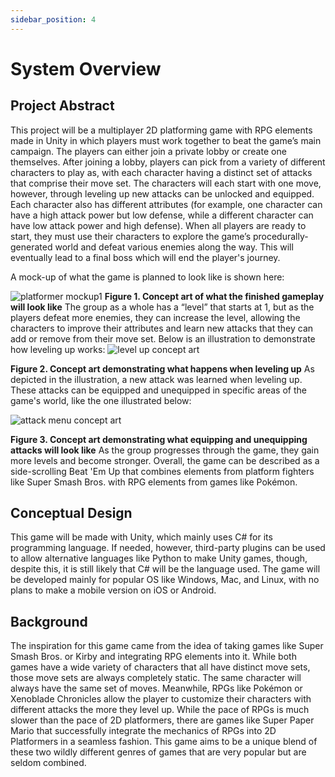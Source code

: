 ```yaml
---
sidebar_position: 4
---
```


# System Overview
## Project Abstract

This project will be a multiplayer 2D platforming game with RPG elements made in Unity in which players must work together to beat the game’s main campaign. The players can either join a private lobby or create one themselves. After joining a lobby, players can pick from a variety of different characters to play as, with each character having a distinct set of attacks that comprise their move set. The characters will each start with one move, however, through leveling up new attacks can be unlocked and equipped. Each character also has different attributes (for example, one character can have a high attack power but low defense, while a different character can have low attack power and high defense). When all players are ready to start, they must use their characters to explore the game’s procedurally-generated world and defeat various enemies along the way. This will eventually lead to a final boss which will end the player's journey. 

A mock-up of what the game is planned to look like is shown here:

![platformer mockup1](https://github.com/Capstone-Projects-2024-Spring/project-rpg-elements-game/assets/68631487/315ef326-ee4a-4d16-8850-fffa7cbdd75b)
**Figure 1. Concept art of what the finished gameplay will look like**
The group as a whole has a “level” that starts at 1, but as the players defeat more enemies, they can increase the level, allowing the characters to improve their attributes and learn new attacks that they can add or remove from their move set. Below is an illustration to demonstrate how leveling up works:
![level up concept art](https://github.com/Capstone-Projects-2024-Spring/project-rpg-elements-game/assets/68631487/651d98c7-91a2-4bbd-9ed1-8e9f7f2658df)

**Figure 2. Concept art demonstrating what happens when leveling up**
As depicted in the illustration, a new attack was learned when leveling up. These attacks can be equipped and unequipped in specific areas of the game's world, like the one illustrated below:

![attack menu concept art](https://github.com/Capstone-Projects-2024-Spring/project-rpg-elements-game/assets/68631487/bfb150b5-cfc7-444c-93d7-78c7fd7eb120)

**Figure 3. Concept art demonstrating what equipping and unequipping attacks will look like**
As the group progresses through the game, they gain more levels and become stronger. Overall, the game can be described as a side-scrolling Beat 'Em Up that combines elements from platform fighters like Super Smash Bros. with RPG elements from games like Pokémon.

## Conceptual Design

This game will be made with Unity, which mainly uses C# for its programming language. If needed, however, third-party plugins can be used to allow alternative languages like Python to make Unity games, though, despite this, it is still likely that C# will be the language used. The game will be developed mainly for popular OS like Windows, Mac, and Linux, with no plans to make a mobile version on iOS or Android.

## Background

The inspiration for this game came from the idea of taking games like Super Smash Bros. or Kirby and integrating RPG elements into it. While both games have a wide variety of characters that all have distinct move sets, those move sets are always completely static. The same character will always have the same set of moves. Meanwhile, RPGs like Pokémon or Xenoblade Chronicles allow the player to customize their characters with different attacks the more they level up. While the pace of RPGs is much slower than the pace of 2D platformers, there are games like Super Paper Mario that successfully integrate the mechanics of RPGs into 2D Platformers in a seamless fashion. This game aims to be a unique blend of these two wildly different genres of games that are very popular but are seldom combined.
